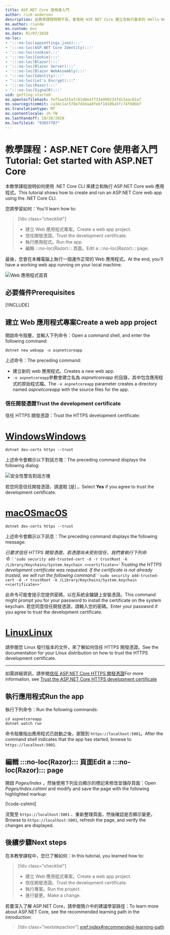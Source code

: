 ```yaml
---
title: ASP.NET Core 使用者入門
author: rick-anderson
description: 此教學課程時間不長，會使用 ASP.NET Core 建立及執行基本的 Hello World 應用程式。
ms.author: riande
ms.custom: mvc
ms.date: 01/07/2020
no-loc:
- ':::no-loc(appsettings.json):::'
- ':::no-loc(ASP.NET Core Identity):::'
- ':::no-loc(cookie):::'
- ':::no-loc(Cookie):::'
- ':::no-loc(Blazor):::'
- ':::no-loc(Blazor Server):::'
- ':::no-loc(Blazor WebAssembly):::'
- ':::no-loc(Identity):::'
- ":::no-loc(Let's Encrypt):::"
- ':::no-loc(Razor):::'
- ':::no-loc(SignalR):::'
uid: getting-started
ms.openlocfilehash: fef5ae525a7c01d0ea7733e990233f413aac61a7
ms.sourcegitcommit: ca34c1ac578e7d3daa0febf1810ba5fc74f60bbf
ms.translationtype: MT
ms.contentlocale: zh-TW
ms.lasthandoff: 10/30/2020
ms.locfileid: "93057787"
---
```

# <a name="tutorial-get-started-with-aspnet-core"></a><span data-ttu-id="e023f-103">教學課程：ASP.NET Core 使用者入門</span><span class="sxs-lookup"><span data-stu-id="e023f-103">Tutorial: Get started with ASP.NET Core</span></span>

<span data-ttu-id="e023f-104">本教學課程說明如何使用 .NET Core CLI 來建立和執行 ASP.NET Core web 應用程式。</span><span class="sxs-lookup"><span data-stu-id="e023f-104">This tutorial shows how to create and run an ASP.NET Core web app using the .NET Core CLI.</span></span>

<span data-ttu-id="e023f-105">您將學習如何：</span><span class="sxs-lookup"><span data-stu-id="e023f-105">You'll learn how to:</span></span>

> [!div class="checklist"]
> * <span data-ttu-id="e023f-106">建立 Web 應用程式專案。</span><span class="sxs-lookup"><span data-stu-id="e023f-106">Create a web app project.</span></span>
> * <span data-ttu-id="e023f-107">信任開發憑證。</span><span class="sxs-lookup"><span data-stu-id="e023f-107">Trust the development certificate.</span></span>
> * <span data-ttu-id="e023f-108">執行應用程式。</span><span class="sxs-lookup"><span data-stu-id="e023f-108">Run the app.</span></span>
> * <span data-ttu-id="e023f-109">編輯 :::no-loc(Razor)::: 頁面。</span><span class="sxs-lookup"><span data-stu-id="e023f-109">Edit a :::no-loc(Razor)::: page.</span></span>

<span data-ttu-id="e023f-110">最後，您會在本機電腦上執行一個運作正常的 Web 應用程式。</span><span class="sxs-lookup"><span data-stu-id="e023f-110">At the end, you'll have a working web app running on your local machine.</span></span>

![Web 應用程式首頁](_static/home-page.png)

## <a name="prerequisites"></a><span data-ttu-id="e023f-112">必要條件</span><span class="sxs-lookup"><span data-stu-id="e023f-112">Prerequisites</span></span>

[!INCLUDE[](~/includes/3.1-SDK.md)]

## <a name="create-a-web-app-project"></a><span data-ttu-id="e023f-113">建立 Web 應用程式專案</span><span class="sxs-lookup"><span data-stu-id="e023f-113">Create a web app project</span></span>

<span data-ttu-id="e023f-114">開啟命令殼層，並輸入下列命令：</span><span class="sxs-lookup"><span data-stu-id="e023f-114">Open a command shell, and enter the following command:</span></span>

```dotnetcli
dotnet new webapp -o aspnetcoreapp
```

<span data-ttu-id="e023f-115">上述命令︰</span><span class="sxs-lookup"><span data-stu-id="e023f-115">The preceding command:</span></span>

* <span data-ttu-id="e023f-116">建立新的 web 應用程式。</span><span class="sxs-lookup"><span data-stu-id="e023f-116">Creates a new web app.</span></span>  
* <span data-ttu-id="e023f-117">`-o aspnetcoreapp`參數會建立名為 *aspnetcoreapp* 的目錄，其中包含應用程式的原始程式檔。</span><span class="sxs-lookup"><span data-stu-id="e023f-117">The `-o aspnetcoreapp` parameter creates a directory named *aspnetcoreapp* with the source files for the app.</span></span>

### <a name="trust-the-development-certificate"></a><span data-ttu-id="e023f-118">信任開發憑證</span><span class="sxs-lookup"><span data-stu-id="e023f-118">Trust the development certificate</span></span>

<span data-ttu-id="e023f-119">信任 HTTPS 開發憑證：</span><span class="sxs-lookup"><span data-stu-id="e023f-119">Trust the HTTPS development certificate:</span></span>

# <a name="windows"></a>[<span data-ttu-id="e023f-120">Windows</span><span class="sxs-lookup"><span data-stu-id="e023f-120">Windows</span></span>](#tab/windows)

```dotnetcli
dotnet dev-certs https --trust
```

<span data-ttu-id="e023f-121">上述命令會顯示以下對話方塊：</span><span class="sxs-lookup"><span data-stu-id="e023f-121">The preceding command displays the following dialog:</span></span>

![安全性警告對話方塊](~/getting-started/_static/cert.png)

<span data-ttu-id="e023f-123">若您同意信任開發憑證，請選取 [是]  。</span><span class="sxs-lookup"><span data-stu-id="e023f-123">Select **Yes** if you agree to trust the development certificate.</span></span>

# <a name="macos"></a>[<span data-ttu-id="e023f-124">macOS</span><span class="sxs-lookup"><span data-stu-id="e023f-124">macOS</span></span>](#tab/macos)

```dotnetcli
dotnet dev-certs https --trust
```

<span data-ttu-id="e023f-125">上述命令會顯示以下訊息：</span><span class="sxs-lookup"><span data-stu-id="e023f-125">The preceding command displays the following message:</span></span>

<span data-ttu-id="e023f-126">*已要求信任 HTTPS 開發憑證。若憑證尚未受到信任，我們會執行下列命令：*`'sudo security add-trusted-cert -d -r trustRoot -k /Library/Keychains/System.keychain <<certificate>>'`</span><span class="sxs-lookup"><span data-stu-id="e023f-126">*Trusting the HTTPS development certificate was requested. If the certificate is not already trusted, we will run the following command:* `'sudo security add-trusted-cert -d -r trustRoot -k /Library/Keychains/System.keychain <<certificate>>'`</span></span>

<span data-ttu-id="e023f-127">此命令可能會提示您提供密碼，以在系統金鑰鏈上安裝憑證。</span><span class="sxs-lookup"><span data-stu-id="e023f-127">This command might prompt you for your password to install the certificate on the system keychain.</span></span> <span data-ttu-id="e023f-128">若您同意信任開發憑證，請輸入您的密碼。</span><span class="sxs-lookup"><span data-stu-id="e023f-128">Enter your password if you agree to trust the development certificate.</span></span>

# <a name="linux"></a>[<span data-ttu-id="e023f-129">Linux</span><span class="sxs-lookup"><span data-stu-id="e023f-129">Linux</span></span>](#tab/linux)

<span data-ttu-id="e023f-130">請參閱您 Linux 發行版本的文件，來了解如何信任 HTTPS 開發憑證。</span><span class="sxs-lookup"><span data-stu-id="e023f-130">See the documentation for your Linux distribution on how to trust the HTTPS development certificate.</span></span>

---

<span data-ttu-id="e023f-131">如需詳細資訊，請參閱[信任 ASP.NET Core HTTPS 開發憑證](xref:security/enforcing-ssl#trust-the-aspnet-core-https-development-certificate-on-windows-and-macos)</span><span class="sxs-lookup"><span data-stu-id="e023f-131">For more information, see [Trust the ASP.NET Core HTTPS development certificate](xref:security/enforcing-ssl#trust-the-aspnet-core-https-development-certificate-on-windows-and-macos)</span></span>

## <a name="run-the-app"></a><span data-ttu-id="e023f-132">執行應用程式</span><span class="sxs-lookup"><span data-stu-id="e023f-132">Run the app</span></span>

<span data-ttu-id="e023f-133">執行下列命令：</span><span class="sxs-lookup"><span data-stu-id="e023f-133">Run the following commands:</span></span>

```dotnetcli
cd aspnetcoreapp
dotnet watch run
```

<span data-ttu-id="e023f-134">命令殼層指出應用程式已啟動之後，瀏覽到 `https://localhost:5001`。</span><span class="sxs-lookup"><span data-stu-id="e023f-134">After the command shell indicates that the app has started, browse to `https://localhost:5001`.</span></span>

## <a name="edit-a-no-locrazor-page"></a><span data-ttu-id="e023f-135">編輯 :::no-loc(Razor)::: 頁面</span><span class="sxs-lookup"><span data-stu-id="e023f-135">Edit a :::no-loc(Razor)::: page</span></span>

<span data-ttu-id="e023f-136">開啟 *Pages/Index* ，然後使用下列反白顯示的標記來修改並儲存頁面：</span><span class="sxs-lookup"><span data-stu-id="e023f-136">Open *Pages/Index.cshtml* and modify and save the page with the following highlighted markup:</span></span>

[!code-cshtml[](sample/index.cshtml?highlight=9)]

<span data-ttu-id="e023f-137">流覽至 `https://localhost:5001` 、重新整理頁面，然後確認是否顯示變更。</span><span class="sxs-lookup"><span data-stu-id="e023f-137">Browse to `https://localhost:5001`, refresh the page, and verify the changes are displayed.</span></span>

## <a name="next-steps"></a><span data-ttu-id="e023f-138">後續步驟</span><span class="sxs-lookup"><span data-stu-id="e023f-138">Next steps</span></span>

<span data-ttu-id="e023f-139">在本教學課程中，您已了解如何：</span><span class="sxs-lookup"><span data-stu-id="e023f-139">In this tutorial, you learned how to:</span></span>

> [!div class="checklist"]
> * <span data-ttu-id="e023f-140">建立 Web 應用程式專案。</span><span class="sxs-lookup"><span data-stu-id="e023f-140">Create a web app project.</span></span>
> * <span data-ttu-id="e023f-141">信任開發憑證。</span><span class="sxs-lookup"><span data-stu-id="e023f-141">Trust the development certificate.</span></span>
> * <span data-ttu-id="e023f-142">執行專案。</span><span class="sxs-lookup"><span data-stu-id="e023f-142">Run the project.</span></span>
> * <span data-ttu-id="e023f-143">進行變更。</span><span class="sxs-lookup"><span data-stu-id="e023f-143">Make a change.</span></span>

<span data-ttu-id="e023f-144">若要深入了解 ASP.NET Core，請參閱簡介中的建議學習路徑：</span><span class="sxs-lookup"><span data-stu-id="e023f-144">To learn more about ASP.NET Core, see the recommended learning path in the introduction:</span></span>

> [!div class="nextstepaction"]
> <xref:index#recommended-learning-path>
